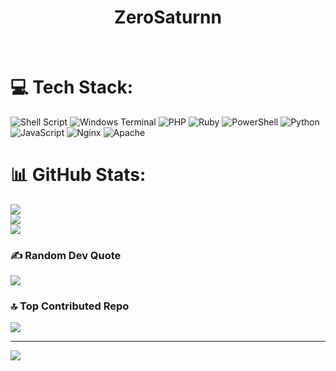 <h1 align="center">ZeroSaturnn</h1>

<br>

<p align="center" Programmer & Cyber Security Enthusiast></p>

# 💻 Tech Stack:
![Shell Script](https://img.shields.io/badge/shell_script-%23121011.svg?style=for-the-badge&logo=gnu-bash&logoColor=white) ![Windows Terminal](https://img.shields.io/badge/Windows%20Terminal-%234D4D4D.svg?style=for-the-badge&logo=windows-terminal&logoColor=white) ![PHP](https://img.shields.io/badge/php-%23777BB4.svg?style=for-the-badge&logo=php&logoColor=white) ![Ruby](https://img.shields.io/badge/ruby-%23CC342D.svg?style=for-the-badge&logo=ruby&logoColor=white) ![PowerShell](https://img.shields.io/badge/PowerShell-%235391FE.svg?style=for-the-badge&logo=powershell&logoColor=white) ![Python](https://img.shields.io/badge/python-3670A0?style=for-the-badge&logo=python&logoColor=ffdd54) ![JavaScript](https://img.shields.io/badge/javascript-%23323330.svg?style=for-the-badge&logo=javascript&logoColor=%23F7DF1E) ![Nginx](https://img.shields.io/badge/nginx-%23009639.svg?style=for-the-badge&logo=nginx&logoColor=white) ![Apache](https://img.shields.io/badge/apache-%23D42029.svg?style=for-the-badge&logo=apache&logoColor=white)
# 📊 GitHub Stats:
![](https://github-readme-stats.vercel.app/api?username=ZeroSaturnn&theme=dark&hide_border=false&include_all_commits=false&count_private=false)<br/>
![](https://github-readme-streak-stats.herokuapp.com/?user=ZeroSaturnn&theme=dark&hide_border=false)<br/>
![](https://github-readme-stats.vercel.app/api/top-langs/?username=ZeroSaturnn&theme=dark&hide_border=false&include_all_commits=false&count_private=false&layout=compact)

### ✍️ Random Dev Quote
![](https://quotes-github-readme.vercel.app/api?type=horizontal&theme=radical)

### 🔝 Top Contributed Repo
![](https://github-contributor-stats.vercel.app/api?username=ZeroSaturnn&limit=5&theme=dark&combine_all_yearly_contributions=true)

---
[![](https://visitcount.itsvg.in/api?id=ZeroSaturnn&icon=0&color=4)](https://visitcount.itsvg.in)

<!-- Proudly created with GPRM ( https://gprm.itsvg.in ) -->
